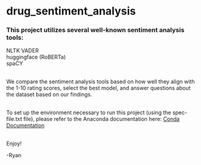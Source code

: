# drug_sentiment_analysis

### This project utilizes several well-known sentiment analysis tools:

NLTK VADER<br>
huggingface (RoBERTa)<br>
spaCY<br><br>

We compare the sentiment analysis tools based on how well they align with the 1-10 rating scores, select the best model, and answer questions about the dataset based on our findings.<br><br>


To set up the environment necessary to run this project (using the spec-file.txt file), please refer to the Anaconda documentation here: <a href= "https://conda.io/projects/conda/en/latest/user-guide/tasks/manage-environments.html#activating-an-environment">Conda Documentation</a><br><br>

Enjoy!<br>

-Ryan
